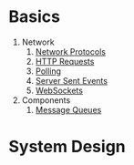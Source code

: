 <h1>Basics</h1>
  <ol>
    <li>Network
      <ol>
        <li><a href="Basics/Network Protocol/README.md">Network Protocols</a></li>
        <li><a href="Basics/HTTP Requests/README.md">HTTP Requests</a></li>
        <li><a href="Basics/Polling SSE and Web Sockets/README.md#polling">Polling</a></li>
        <li><a href="Basics/Polling SSE and Web Sockets/README.md#server-sent-events-sse">Server Sent Events</a></li>
        <li><a href="Basics/Polling SSE and Web Sockets/README.md#websockets">WebSockets</a></li>
      </ol>
    </li>
    <li> Components
      <ol>
        <li><a href="Basics/Message Queues/README.md">Message Queues</a></li>
      </ol>
    </li>  
  </ol> 
    
<h1>System Design</h1>
